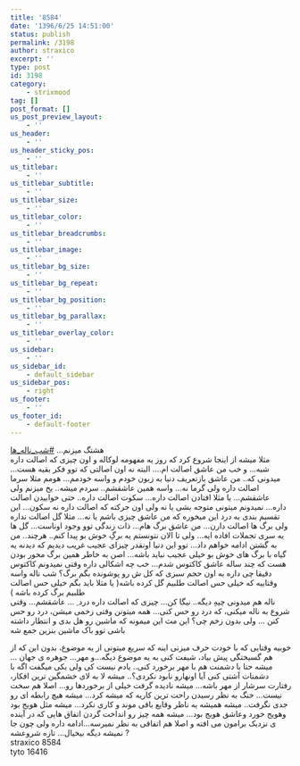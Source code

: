 ```yaml
---
title: '8584'
date: '1396/6/25 14:51:00'
status: publish
permalink: /3198
author: straxico
excerpt: ''
type: post
id: 3198
category:
    - strixmood
tag: []
post_format: []
us_post_preview_layout:
    - ''
us_header:
    - ''
us_header_sticky_pos:
    - ''
us_titlebar:
    - ''
us_titlebar_subtitle:
    - ''
us_titlebar_size:
    - ''
us_titlebar_color:
    - ''
us_titlebar_breadcrumbs:
    - ''
us_titlebar_image:
    - ''
us_titlebar_bg_size:
    - ''
us_titlebar_bg_repeat:
    - ''
us_titlebar_bg_position:
    - ''
us_titlebar_bg_parallax:
    - ''
us_titlebar_overlay_color:
    - ''
us_sidebar:
    - ''
us_sidebar_id:
    - default_sidebar
us_sidebar_pos:
    - right
us_footer:
    - ''
us_footer_id:
    - default-footer
---
```

هشتگ میزنم… [\#شب\_ناله\_ها](https://www.instagram.com/explore/tags/%D8%B4%D8%A8_%D9%86%D8%A7%D9%84%D9%87_%D9%87%D8%A7/)  
مثلا میشه از اینجا شروع کرد که روز یه مفهومه لوکاله و اون چیزی که اصالت داره شبه… و خب من عاشق اصالت ام…. البته نه اون اصالتی که توو فکر بقیه هست… میدونی که.. من عاشق بازتعریف دنیا به زبون خودم و واسه خودمم… هومم مثلا سرما اصالت داره ولی گرما نه… واسه همین عاشقشم.. سردم میشه.. یخ میزنم ولی عاشقشم… یا مثلا افتادن اصالت داره… سکوت اصالت داره.. حتی خوابیدن اصالت داره… نمیدونم میتونی متوجه بشی یا نه ولی اون حرکته که اصالت داره نه سکون… این تقسیم بندی به درد این میخوره که من عاشق چیزی باشم یا نه… مثلا گل اصالت نداره ولی برگ ها اصالت دارن… من عاشق برگ هام… ذات زندگی توو وجود اوناست… گل ها یه سری تجملات افاده ایه… ولی تا الان نتونستم یه برگِ خوش بو پیدا کنم.. هرچند.. من به گشتن ادامه خواهم داد… توو این دنیا اونقدر چیزای عجیب غریب دیدیم که دیدنه یه گیاه با برگ های خوش بو خیلی عجیب نباید باشه… اصن به خاطر همین برگ محور بودن هست که چند ساله عاشق کاکتوس شدم… خب چه اشکالی داره وقتی نمیدونم کاکتوس دقیقا چی داره به اون حجم سبزی که کل ش رو پوشونده بگم برگ؟ شب ناله واسه وقتاییه که خیلی حس اصالت طلبیم گل کرده باشه( یا مثلا باید بگم خیلی حس اصالت طلبیم برگ کرده باشه )  
ناله هم میدونی چیهِ دیگه.. نیگا کن… چیزی که اصالت داره درد ِ … عاشقشم… وقتی شروع به ناله میکنی، که درد رو حس کنی… همه میتونن وقتی زخمی میشن، درد رو حس کنن … ولی بدون زخم چی؟ این مث این میمونه که ماشین رو هل بدی و انتظار داشته باشی توو باک ماشین بنزین جمع شه

خوبیه وقتایی که با خودت حرف میزنی اینه که سریع میتونی از یه موضوع، بدون این که از هم گسیختگی پیش بیاد، شیفت کنی به یه موضوع دیگه…و مهر… جوهره ی جهان … میشه حتا با دشمنت هم با مهر برخورد کنی.. یادم نیست کی ولی یکی میگفت اگه با دشمنات آشتی کنی آیا اونهارو نابود نکردی؟.. میشه لا به لای خشمگین ترین افکار، رفتارت سرشار از مهر باشه… میشه نادیده گرفت خیلی از برخوردها رو… اصلا هم سخت نیست… خنگ به نظر رسیدن راحت ترین کاریه که میشه کرد… میشه هیچ رابطه ای رو جدی نگرفت.. میشه همیشه یه ناظر وقایع باقی موند و کاری نکرد… میشه مثل هویج بود وهویج خورد وعاشق هویج بود… میشه همه چیز رو انداخت گردن اتفاق هایی که در آینده ی نزدیک برامون می افته و اصلا هم اتفاقی به نظر نمیرسه…ادامه داره ولی چون جا نمیشه دیگه بیخیال… تازه شروعشه ?  
straxico 8584  
tyto 16416